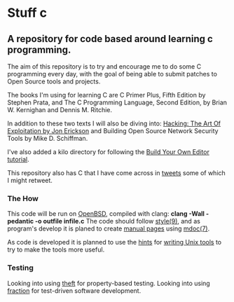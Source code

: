 # Stuff c 
## A repository for code based around learning c programming.

The aim of this repository is to try and encourage me to do some C programming every day, with the goal of being able to submit patches to Open Source tools and projects.

The books I'm using for learning C are C Primer Plus, Fifth Edition by Stephen Prata, and The C Programming Language, Second Edition, by Brian W. Kernighan and Dennis M. Ritchie.

In addition to these two texts I will also be diving into: [Hacking: The Art Of Exploitation by Jon Erickson](https://www.nostarch.com/hacking2.htm) and Building Open Source Network Security Tools by Mike D. Schiffman.

I've also added a kilo directory for following the [Build Your Own Editor tutorial](http://viewsourcecode.org/snaptoken/kilo/index.html).

This repository also has C that I have come across in [tweets](https://twitter.com/fcbsd) some of which I might retweet.

### The How
This code will be run on [OpenBSD](https://www.openbsd.org), compiled with clang:
**clang -Wall -pedantic -o outfile infile.c**
The code should follow [style(9)](https://man.openbsd.org/style), and as program's develop it is planed to create [manual pages](https://man.openbsd.org/man) using [mdoc(7)](https://man.openbsd.org/mdoc). 

As code is developed it is planned to use the [hints](https://monkey.org/~marius/unix-tools-hints.html) for [writing Unix tools](https://monkey.org/~marius/unix-tools-hints.html) to try to make the tools more useful.

### Testing
Looking into using [theft](https://github.com/silentbicycle/theft) for property-based testing.
Looking into using [fraction](https://timetoplatypus.com/static/faction/index.html) for test-driven software development.
